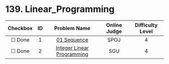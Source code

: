 # 139. Linear_Programming


| Checkbox | ID | Problem Name|Online Judge|Difficulty Level|
|:---:|:---:|:---:|:---:|:---:|
|&#9744; Done|1|[01 Sequence](http://www.spoj.com/problems/SEQ1/)|SPOJ|4|
|&#9744; Done|2|[Integer Linear Programming](http://acm.sgu.ru/problem.php?contest=0&problem=248)|SGU|4|
